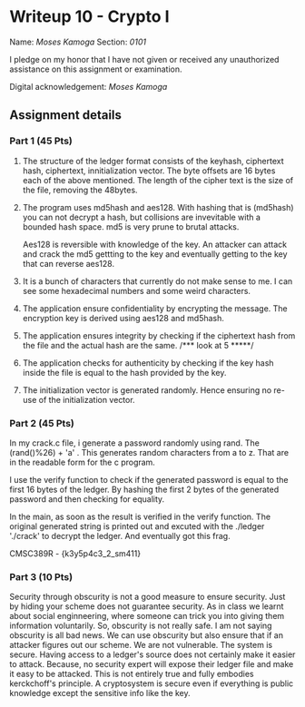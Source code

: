 # Writeup 10 - Crypto I

Name: *Moses Kamoga*
Section: *0101*

I pledge on my honor that I have not given or received any unauthorized assistance on this assignment or examination.

Digital acknowledgement: *Moses Kamoga*


## Assignment details

### Part 1 (45 Pts)
1) The structure of the ledger format consists of the keyhash, ciphertext hash, ciphertext,
   innitialization vector.
   The byte offsets are 16 bytes each of the above mentioned. The length of the cipher text is 
   the size of the file, removing the 48bytes.

2) The program uses md5hash and aes128. 
   With hashing that is (md5hash) you can not decrypt a hash, but collisions are invevitable with a bounded hash space.
   md5 is very prune to brutal attacks.

   Aes128 is reversible with knowledge of the key. An attacker can attack and crack the md5 gettting to the key 
   and eventually getting to the key that can reverse aes128. 

3) It is a bunch of characters that currently do not make sense to me. 
   I can see some hexadecimal numbers and some weird characters.

4) The application ensure confidentiality by encrypting the message. 
   The encryption key is derived using aes128 and md5hash. 

5) The application ensures integrity by checking if the ciphertext hash from the file and the actual hash are the same.
/*** look at 5 *****/

6) The application checks for authenticity by checking if the key hash inside the file is equal to the hash provided by the key.

7) The initialization vector is generated randomly. Hence ensuring no re-use of the initialization vector. 

### Part 2 (45 Pts)

In my crack.c file, i generate a password randomly using rand. 
The (rand()%26) + 'a' . This generates random characters from a to z.
That are in the readable form for the c program.

I use the verify function to check if the generated password is equal to the first 16 bytes of the ledger.
By hashing the first 2 bytes of the generated password and then checking for equality.

In the main, as soon as the result is verified in the verify function.
The original generated string is printed out and excuted with the ./ledger './crack' to decrypt the ledger.
And eventually got this frag.
 
CMSC389R - {k3y5p4c3_2_sm411}


### Part 3 (10 Pts)
Security through obscurity is not a good measure to ensure security. Just by hiding your scheme does not guarantee security.
As in class we learnt about social enginneering, where someone can trick you into giving them information voluntarily.
So, obscurity is not really safe. 
I am not saying obscurity is all bad news. We can use obscurity but also ensure that if an attacker figures out our scheme.
We are not vulnerable. The system is secure. 
Having access to a ledger's source does not certainly make it easier to attack. Because, no security expert will expose
their ledger file and make it easy to be attacked. This is not entirely true and fully embodies kerckchoff's principle. 
A cryptosystem is secure even if everything is public knowledge except the sensitive info like the key.
